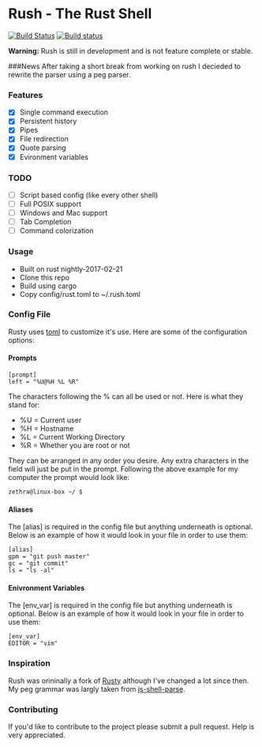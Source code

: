 # Rush - The Rust Shell
[![Build Status](https://travis-ci.org/zethra/rush.svg?branch=master)](https://travis-ci.org/zethra/rush)
[![Build status](https://ci.appveyor.com/api/projects/status/rfg5y8nbskuj1w42/branch/master?svg=true)](https://ci.appveyor.com/project/zethra/rush/branch/master)

**Warning:** Rush is still in development and is not feature complete or stable.

###News
After taking a short break from working on rush I decieded to rewrite the parser using a peg parser.


### Features
- [x] Single command execution
- [x] Persistent history
- [x] Pipes
- [x] File redirection
- [x] Quote parsing
- [x] Evironment variables

### TODO
- [ ] Script based config (like every other shell)
- [ ] Full POSIX support
- [ ] Windows and Mac support
- [ ] Tab Completion
- [ ] Command colorization

### Usage
- Built on rust nightly-2017-02-21
- Clone this repo 
- Build using cargo
- Copy config/rust.toml to ~/.rush.toml

### Config File
Rusty uses [toml](https://github.com/toml-lang/toml) to customize it's use.
Here are some of the configuration options:

#### Prompts
```
[prompt]
left = "%U@%H %L %R"
```
The characters following the % can all be used or not. Here is what they stand
for:
- %U = Current user
- %H = Hostname
- %L = Current Working Directory
- %R = Whether you are root or not

They can be arranged in any order you desire. Any extra characters in the field
will just be put in the prompt.
Following the above example for my computer the prompt would look like:
```
zethra@linux-box ~/ $
```

#### Aliases
The [alias] is required in the config file but anything underneath is optional.
Below is an example of how it would look in your file in order to use them:
```
[alias]
gpm = "git push master"
gc = "git commit"
ls = "ls -al"
```

#### Enivronment Variables
The [env_var] is required in the config file but anything underneath is optional.
Below is an example of how it would look in your file in order to use them:
```
[env_var]
EDITOR = "vim"
```

### Inspiration
Rush was orininally a fork of [Rusty](https://github.com/mgattozzi/Rusty) although I've changed a lot since then.
My peg grammar was largly taken from [js-shell-parse](https://github.com/grncdr/js-shell-parse).

### Contributing
If you'd like to contribute to the project please submit a pull request.  Help is very appreciated.